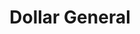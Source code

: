 ---
title: "Dollar General"
url: /wichita/dollar-general-east-47th-street-south/
shop: variety store
---
